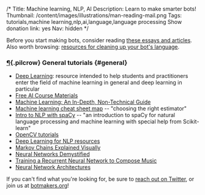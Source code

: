 /*
Title: Machine learning, NLP, AI
Description: Learn to make smarter bots!
Thumbnail: /content/images/illustrations/man-reading-mail.png
Tags: tutorials,machine learning,nlp,ai,language,language processing
Show donation link: yes
Nav: hidden
*/

<div class="note">
  <p>Before you start making bots, consider reading <a href="/bot-ethics">these essays and articles</a>. Also worth browsing: <a href="/resources/libraries-frameworks/#language">resources for cleaning up your bot's language</a>.
  </p>
</div>


### [¶](#general){.pilcrow} General tutorials {#general}

- [Deep Learning](http://www.deeplearningbook.org/): resource intended to help students and practitioners enter the field of machine learning in general and deep learning in particular
- [Free AI Course Materials](http://popsnip.com/topic/982/)
- [Machine Learning: An In-Depth, Non-Technical Guide](http://www.innoarchitech.com/machine-learning-an-in-depth-non-technical-guide/)
- [Machine learning cheat sheet map](http://scikit-learn.org/stable/tutorial/machine_learning_map/index.html) -- "choosing the right estimator"
- [Intro to NLP with spaCy](http://nicschrading.com/project/Intro-to-NLP-with-spaCy/) -- "an introduction to spaCy for natural language processing and machine learning with special help from Scikit-learn"
- [OpenCV tutorials](http://docs.opencv.org/doc/tutorials/tutorials.html)
- [Deep Learning for NLP resources](https://github.com/andrewt3000/DL4NLP/)
- [Markov Chains Explained Visually](http://setosa.io/ev/markov-chains/)
- [Neural Networks Demystified](http://lumiverse.io/series/neural-networks-demystified)
- [Training a Recurrent Neural Network to Compose Music](https://maraoz.com/2016/02/02/abc-rnn/)
- [Neural Network Architectures](https://culurciello.github.io/tech/2016/06/04/nets.html)



If you can't find what you're looking for, be sure to [reach out on Twitter](https://twitter.com/botwikidotorg), or join us at [botmakers.org](https://botmakers.org/)!
